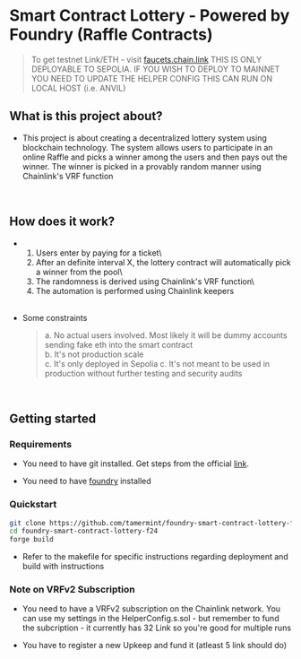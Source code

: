 # Smart Contract Lottery - Powered by Foundry (Raffle Contracts)

> To get testnet Link/ETH - visit [faucets.chain.link](faucets.chain.link)
> THIS IS ONLY DEPLOYABLE TO SEPOLIA. IF YOU WISH TO DEPLOY TO MAINNET YOU NEED TO UPDATE THE HELPER CONFIG
> THIS CAN RUN ON LOCAL HOST (i.e. ANVIL)

## What is this project about?

- This project is about creating a decentralized lottery system using blockchain technology. The system allows users to participate in an online Raffle and picks a winner among the users and then pays out the winner. The winner is picked in a provably random manner using Chainlink's VRF function

 </br>

## How does it work?

- 1. Users enter by paying for a ticket\
  2. After an definite interval X, the lottery contract will automatically pick a winner from the pool\
  3. The randomness is derived using Chainlink's VRF function\
  4. The automation is performed using Chainlink keepers

  </br>

- Some constraints

  > a. No actual users involved. Most likely it will be dummy accounts sending fake eth into the smart contract\
  > b. It's not production scale\
  > c. It's only deployed in Sepolia
  > c. It's not meant to be used in production without further testing and security audits

   </br>

## Getting started

### Requirements

- You need to have git installed. Get steps from the official [link](https://git-scm.com/book/en/v2/Getting-Started-Installing-Git).

- You need to have [foundry](https://getfoundry.sh/) installed

### Quickstart

```zsh
git clone https://github.com/tamermint/foundry-smart-contract-lottery-f24.git
cd foundry-smart-contract-lottery-f24
forge build
```

- Refer to the makefile for specific instructions regarding deployment and build with instructions

### Note on VRFv2 Subscription

- You need to have a VRFv2 subscription on the Chainlink network. You can use my settings in the HelperConfig.s.sol - but remember to fund the subcription - it currently has 32 Link so you're good for multiple runs

- You have to register a new Upkeep and fund it (atleast 5 link should do)

